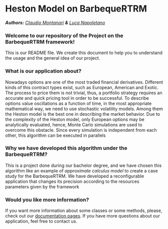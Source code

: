 # Heston Model on BarbequeRTRM
_**Authors:** [Claudio Montanari](https://github.com/claudioMontanari)  **&** [Luca Napoletano](https://github.com/lnapo94)_

### Welcome to our repository of the Project on the BarbequeRTRM framework!
This is our README file. We create this document to help you to understand the usage and the general idea of our project.

### What is our application about?
Nowadays options are one of the most traded financial derivatives. Different kinds of this contract types exist, such as European, American and Exotic. 
The process to price them is not trivial, thus, a portfolio strategy requires an accurate and quick pricing tool in order to be successful. To describe options value oscillations as a function of time, in the most appropriate mathematical way, we need to use stochastic volatility models. Among them the Heston model is the best one in describing the market behavior. 
Due to the complexity of the Heston model, only European options may be analytically evaluated, hence, Monte Carlo simulations are used to overcome this obstacle.
Since every simulation is independent from each other, this algorithm can be executed in parallels

### Why we have developed this algorithm under the BarbequeRTRM?
This is a project done during our bachelor degree, and we have chosen this algorithm like an example of _approximate calculus model_ 
to create a case study for the BarbequeRTRM. We have developed a reconfigurable application that changes its precision according to the 
resources parameters given by the framework 

### Would you like more information?
If you want more information about some classes or some methods, please, check out our [documentation pages](https://lnapo94.github.io/HestonFive).
If you have more questions about our application, feel free to contact us.
